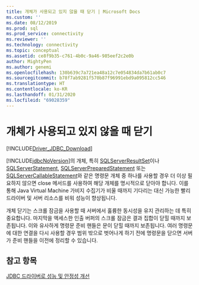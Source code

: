 ```yaml
---
title: 개체가 사용되고 있지 않을 때 닫기 | Microsoft Docs
ms.custom: ''
ms.date: 08/12/2019
ms.prod: sql
ms.prod_service: connectivity
ms.reviewer: ''
ms.technology: connectivity
ms.topic: conceptual
ms.assetid: ce8f9b35-c761-4b0c-9a46-985eef2c2e0b
author: MightyPen
ms.author: genemi
ms.openlocfilehash: 130b639c7a721ea48a12c7e054834da7b61ab0c7
ms.sourcegitcommit: b78f7ab9281f570b87f96991ebd9a095812cc546
ms.translationtype: HT
ms.contentlocale: ko-KR
ms.lasthandoff: 01/31/2020
ms.locfileid: "69028359"
---
```

# <a name="closing-objects-when-not-in-use"></a>개체가 사용되고 있지 않을 때 닫기
[!INCLUDE[Driver_JDBC_Download](../../includes/driver_jdbc_download.md)]

  [!INCLUDE[jdbcNoVersion](../../includes/jdbcnoversion_md.md)]의 개체, 특히 [SQLServerResultSet](../../connect/jdbc/reference/sqlserverresultset-class.md)이나 [SQLServerStatement](../../connect/jdbc/reference/sqlserverstatement-class.md), [SQLServerPreparedStatement](../../connect/jdbc/reference/sqlserverpreparedstatement-class.md) 또는 [SQLServerCallableStatement](../../connect/jdbc/reference/sqlservercallablestatement-class.md)와 같은 명령문 개체 중 하나를 사용할 경우 더 이상 필요하지 않으면 close 메서드를 사용하여 해당 개체를 명시적으로 닫아야 합니다. 이를 통해 Java Virtual Machine 가비지 수집기가 비울 때까지 기다리는 대신 가능한 빨리 드라이버 및 서버 리소스를 비워 성능이 향상됩니다.  
  
 개체 닫기는 스크롤 잠금을 사용할 때 서버에서 훌륭한 동시성을 유지 관리하는 데 특히 중요합니다. 마지막을 액세스한 인출 버퍼의 스크롤 잠금은 결과 집합이 닫힐 때까지 보존됩니다. 이와 유사하게 명령문 준비 핸들은 문이 닫힐 때까지 보존됩니다. 여러 명령문에 대한 연결을 다시 사용할 경우 범위 밖으로 벗어나게 하기 전에 명령문을 닫으면 서버가 준비 핸들을 이전에 정리할 수 있습니다.  
  
## <a name="see-also"></a>참고 항목  
 [JDBC 드라이버로 성능 및 안정성 개선](../../connect/jdbc/improving-performance-and-reliability-with-the-jdbc-driver.md)  
  
  
